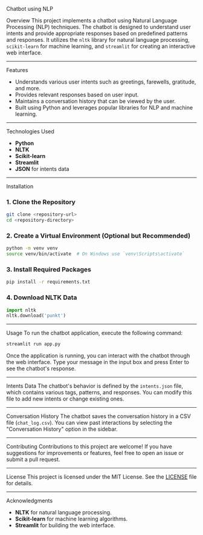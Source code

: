 
Chatbot using NLP

 Overview
This project implements a chatbot using Natural Language Processing (NLP) techniques. The chatbot is designed to understand user intents and provide appropriate responses based on predefined patterns and responses. It utilizes the `nltk` library for natural language processing, `scikit-learn` for machine learning, and `streamlit` for creating an interactive web interface.

---

 Features
- Understands various user intents such as greetings, farewells, gratitude, and more.
- Provides relevant responses based on user input.
- Maintains a conversation history that can be viewed by the user.
- Built using Python and leverages popular libraries for NLP and machine learning.

---

Technologies Used
- **Python**
- **NLTK**
- **Scikit-learn**
- **Streamlit**
- **JSON** for intents data

---

 Installation

### 1. Clone the Repository
```bash
git clone <repository-url>
cd <repository-directory>
```

### 2. Create a Virtual Environment (Optional but Recommended)
```bash
python -m venv venv
source venv/bin/activate  # On Windows use `venv\Scripts\activate`
```

### 3. Install Required Packages
```bash
pip install -r requirements.txt
```

### 4. Download NLTK Data
```python
import nltk
nltk.download('punkt')
```

---

 Usage
To run the chatbot application, execute the following command:
```bash
streamlit run app.py
```

Once the application is running, you can interact with the chatbot through the web interface. Type your message in the input box and press Enter to see the chatbot's response.

---

Intents Data
The chatbot's behavior is defined by the `intents.json` file, which contains various tags, patterns, and responses. You can modify this file to add new intents or change existing ones.

---

Conversation History
The chatbot saves the conversation history in a CSV file (`chat_log.csv`). You can view past interactions by selecting the "Conversation History" option in the sidebar.

---

Contributing
Contributions to this project are welcome! If you have suggestions for improvements or features, feel free to open an issue or submit a pull request.

---

License
This project is licensed under the MIT License. See the [LICENSE](LICENSE) file for details.

---

Acknowledgments
- **NLTK** for natural language processing.
- **Scikit-learn** for machine learning algorithms.
- **Streamlit** for building the web interface.
